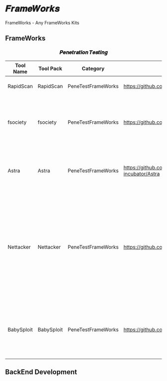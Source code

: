 # 𝑭𝒓𝒂𝒎𝒆𝑾𝒐𝒓𝒌𝒔
FrameWorks - Any FrameWorks Kits



##  FrameWorks

<div align="center">

### 𝑷𝒆𝒏𝒆𝒕𝒓𝒂𝒕𝒊𝒐𝒏 𝑻𝒆𝒔𝒕𝒊𝒏𝒈

| Tool Name | Tool Pack | Category | Link | Istaller | Dependency | Description |
|---|---|---|---|---|---|---|
|RapidScan|RapidScan|PeneTestFrameWorks|https://github.com/skavngr/rapidscan|git|git,python|🆕 The Multi-Tool Web Vulnerability Scanner.|
|fsociety|fsociety|PeneTestFrameWorks|https://github.com/Manisso/fsociety|git|python,git|A Penetration Testing Framework, you will have every script that a hacker needs. Works with Python 2.|
|Astra|Astra|PeneTestFrameWorks|https://github.com/flipkart-incubator/Astra|git|python,git|REST API penetration testing is complex due to continuous changes in existing APIs and newly added APIs.|
|Nettacker|Nettacker|PeneTestFrameWorks|https://github.com/OWASP/Nettacker|git|python,git|OWASP Nettacker project is created to automate information gathering, vulnerability scanning and eventually generating a report for networks, including services, bugs, vulnerabilities, misconfigurations, and other information.|
|BabySploit|BabySploit|PeneTestFrameWorks|https://github.com/M4cs/BabySploit|git|git,python|BabySploit is a penetration testing toolkit aimed at making it easy to learn how to use bigger, more complicated frameworks like Metasploit.|


</div>

## BackEnd Development
